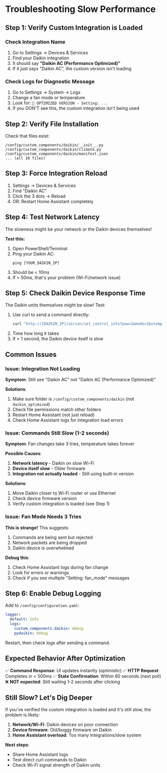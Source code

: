 # Troubleshooting Slow Performance

## Step 1: Verify Custom Integration is Loaded

### Check Integration Name
1. Go to Settings → Devices & Services
2. Find your Daikin integration
3. It should say **"Daikin AC (Performance Optimized)"**
4. If it just says "Daikin AC", the custom version isn't loading

### Check Logs for Diagnostic Message
1. Go to Settings → System → Logs
2. Change a fan mode or temperature
3. Look for: `🚀 OPTIMIZED VERSION - Setting: ...`
4. If you DON'T see this, the custom integration isn't being used

## Step 2: Verify File Installation

Check that files exist:
```
/config/custom_components/daikin/__init__.py
/config/custom_components/daikin/climate.py
/config/custom_components/daikin/manifest.json
... (all 10 files)
```

## Step 3: Force Integration Reload

1. Settings → Devices & Services
2. Find "Daikin AC"
3. Click the 3 dots → Reload
4. OR: Restart Home Assistant completely

## Step 4: Test Network Latency

The slowness might be your network or the Daikin devices themselves!

**Test this:**
1. Open PowerShell/Terminal
2. Ping your Daikin AC:
   ```
   ping [YOUR_DAIKIN_IP]
   ```
3. Should be < 10ms
4. If > 50ms, that's your problem (Wi-Fi/network issue)

## Step 5: Check Daikin Device Response Time

The Daikin units themselves might be slow! Test:

1. Use curl to send a command directly:
   ```bash
   curl "http://[DAIKIN_IP]/aircon/set_control_info?pow=1&mode=3&stemp=22&f_rate=A"
   ```
2. Time how long it takes
3. If > 1 second, the Daikin device itself is slow

## Common Issues

### Issue: Integration Not Loading

**Symptom**: Still see "Daikin AC" not "Daikin AC (Performance Optimized)"

**Solutions**:
1. Make sure folder is `/config/custom_components/daikin` (not `daikin_optimized`)
2. Check file permissions match other folders
3. Restart Home Assistant (not just reload)
4. Check Home Assistant logs for integration load errors

### Issue: Commands Still Slow (1-2 seconds)

**Symptom**: Fan changes take 3 tries, temperature takes forever

**Possible Causes**:
1. **Network latency** - Daikin on slow Wi-Fi
2. **Device itself slow** - Older firmware
3. **Integration not actually loaded** - Still using built-in version

**Solutions**:
1. Move Daikin closer to Wi-Fi router or use Ethernet
2. Check device firmware version
3. Verify custom integration is loaded (see Step 1)

### Issue: Fan Mode Needs 3 Tries

**This is strange!** This suggests:
1. Commands are being sent but rejected
2. Network packets are being dropped
3. Daikin device is overwhelmed

**Debug this**:
1. Check Home Assistant logs during fan change
2. Look for errors or warnings
3. Check if you see multiple "Setting: fan_mode" messages

## Step 6: Enable Debug Logging

Add to `/config/configuration.yaml`:
```yaml
logger:
  default: info
  logs:
    custom_components.daikin: debug
    pydaikin: debug
```

Restart, then check logs after sending a command.

## Expected Behavior After Optimization

✅ **Command Response**: UI updates instantly (optimistic)
✅ **HTTP Request**: Completes in < 500ms
✅ **State Confirmation**: Within 60 seconds (next poll)
❌ **NOT expected**: Still waiting 1-2 seconds after clicking

## Still Slow? Let's Dig Deeper

If you've verified the custom integration is loaded and it's still slow, the problem is likely:

1. **Network/Wi-Fi**: Daikin devices on poor connection
2. **Device firmware**: Old/buggy firmware on Daikin
3. **Home Assistant overload**: Too many integrations/slow system

**Next steps**:
- Share Home Assistant logs
- Test direct curl commands to Daikin
- Check Wi-Fi signal strength of Daikin units
